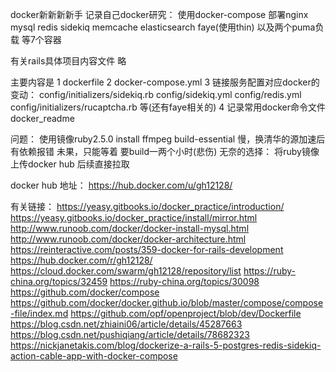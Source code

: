 docker新新新新手
记录自己docker研究：
使用docker-compose
部署nginx mysql redis sidekiq memcache elasticsearch faye(使用thin) 以及两个puma负载 等7个容器


有关rails具体项目内容文件   略

主要内容是
1 dockerfile
2 docker-compose.yml
3 链接服务配置对应docker的变动：
 config/initializers/sidekiq.rb
 config/sidekiq.yml
 config/redis.yml
 config/initializers/rucaptcha.rb
等(还有faye相关的)
4 记录常用docker命令文件 docker_readme

问题：
使用镜像ruby2.5.0 install ffmpeg build-essential 慢，换清华的源加速后有依赖报错 未果，只能等着 要build一两个小时(悲伤)
无奈的选择：
将ruby镜像上传docker hub 后续直接拉取

docker hub 地址：
https://hub.docker.com/u/gh12128/

有关链接：
https://yeasy.gitbooks.io/docker_practice/introduction/
https://yeasy.gitbooks.io/docker_practice/install/mirror.html
http://www.runoob.com/docker/docker-install-mysql.html
http://www.runoob.com/docker/docker-architecture.html
https://reinteractive.com/posts/359-docker-for-rails-development
https://hub.docker.com/r/gh12128/
https://cloud.docker.com/swarm/gh12128/repository/list
https://ruby-china.org/topics/32459
https://ruby-china.org/topics/30098
https://github.com/docker/compose
https://github.com/docker/docker.github.io/blob/master/compose/compose-file/index.md
https://github.com/opf/openproject/blob/dev/Dockerfile
https://blog.csdn.net/zhiaini06/article/details/45287663
https://blog.csdn.net/pushiqiang/article/details/78682323
https://nickjanetakis.com/blog/dockerize-a-rails-5-postgres-redis-sidekiq-action-cable-app-with-docker-compose
